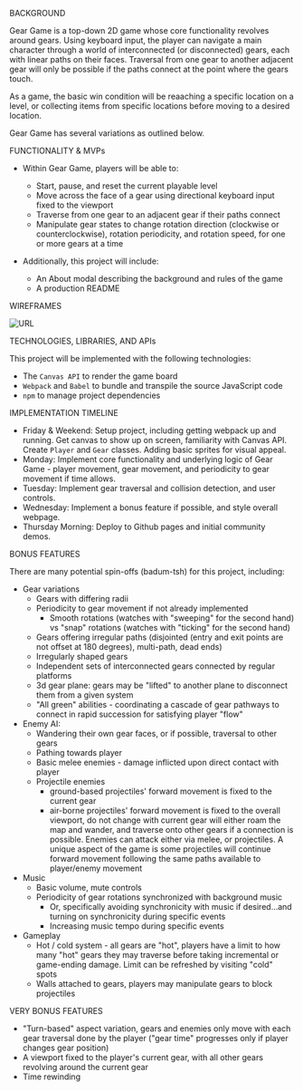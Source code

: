 BACKGROUND

Gear Game is a top-down 2D game whose core functionality revolves around gears. Using keyboard input, the player can navigate a main character through a world of interconnected (or disconnected) gears, each with linear paths on their faces. Traversal from one gear to another adjacent gear will only be possible if the paths connect at the point where the gears touch.

As a game, the basic win condition will be reaaching a specific location on a level, or collecting items from specific locations before moving to a desired location.

Gear Game has several variations as outlined below.

FUNCTIONALITY & MVPs

- Within Gear Game, players will be able to:
	- Start, pause, and reset the current playable level
	- Move across the face of a gear using directional keyboard input fixed to the viewport
	- Traverse from one gear to an adjacent gear if their paths connect
	- Manipulate gear states to change rotation direction (clockwise or counterclockwise), rotation periodicity, and rotation speed, for one or more gears at a time

- Additionally, this project will include:
	- An About modal describing the background and rules of the game
	- A production README

WIREFRAMES

<!-- ![[URL](https://wireframe.cc/e6LSUC)](https://wireframe.cc/e6LSUC) -->
![URL]("./wireframe.png")

TECHNOLOGIES, LIBRARIES, AND APIs

This project will be implemented with the following technologies:
- The `Canvas API` to render the game board
- `Webpack` and `Babel` to bundle and transpile the source JavaScript code
- `npm` to manage project dependencies

IMPLEMENTATION TIMELINE

- Friday & Weekend: Setup project, including getting webpack up and running. Get canvas to show up on screen, familiarity with Canvas API. Create `Player` and `Gear` classes. Adding basic sprites for visual appeal.
- Monday: Implement core functionality and underlying logic of Gear Game - player movement, gear movement, and periodicity to gear movement if time allows.
- Tuesday: Implement gear traversal and collision detection, and user controls.
- Wednesday: Implement a bonus feature if possible, and style overall webpage.
- Thursday Morning: Deploy to Github pages and initial community demos.

BONUS FEATURES

There are many potential spin-offs (badum-tsh) for this project, including:
- Gear variations
	- Gears with differing radii
	- Periodicity to gear movement if not already implemented
		- Smooth rotations (watches with "sweeping" for the second hand) vs "snap" rotations (watches with "ticking" for the second hand)
	- Gears offering irregular paths (disjointed (entry and exit points are not offset at 180 degrees), multi-path, dead ends)
	- Irregularly shaped gears
	- Independent sets of interconnected gears connected by regular platforms
	- 3d gear plane: gears may be "lifted" to another plane to disconnect them from a given system
	- "All green" abilities - coordinating a cascade of gear pathways to connect in rapid succession for satisfying player "flow"
- Enemy AI: 
	- Wandering their own gear faces, or if possible, traversal to other gears
	- Pathing towards player
	- Basic melee enemies - damage inflicted upon direct contact with player
	- Projectile enemies
		- ground-based projectiles' forward movement is fixed to the current gear
		- air-borne projectiles' forward movement is fixed to the overall viewport, do not change with current gear
	will either roam the map and wander, and traverse onto other gears if a connection is possible. Enemies can attack either via melee, or projectiles. A unique aspect of the game is some projectiles will continue forward movement following the same paths available to player/enemy movement
- Music
	- Basic volume, mute controls
	- Periodicity of gear rotations synchronized with background music
		- Or, specifically avoiding synchronicity with music if desired...and turning on synchronicity during specific events
		- Increasing music tempo during specific events
- Gameplay
	- Hot / cold system - all gears are "hot", players have a limit to how many "hot" gears they may traverse before taking incremental or game-ending damage. Limit can be refreshed by visiting "cold" spots
	- Walls attached to gears, players may manipulate gears to block projectiles


VERY BONUS FEATURES

- "Turn-based" aspect variation, gears and enemies only move with each gear traversal done by the player ("gear time" progresses only if player changes gear position)
- A viewport fixed to the player's current gear, with all other gears revolving around the current gear
- Time rewinding
